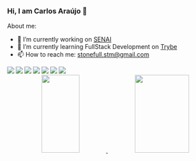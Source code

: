 ### Hi, I am Carlos Araújo 👋

About me:

- 🔭 I’m currently working on <a href="https://www.senaipa.org.br/">SENAI</a>
- 🌱 I’m currently learning FullStack Development on <a href="https://betrybe.com">Trybe</a>
- 📫 How to reach me: stonefull.stm@gmail.com
<div display="inline-block">
  <img width="" src="https://img.shields.io/badge/JavaScript-323330?style=for-the-badge&logo=javascript&logoColor=F7DF1E" />
  <img width="" src="https://img.shields.io/badge/React-20232A?style=for-the-badge&logo=react&logoColor=61DAFB" />
  <img width="" src="https://img.shields.io/badge/Docker-2CA5E0?style=for-the-badge&logo=docker&logoColor=white" />
  <img width="" src="https://img.shields.io/badge/Node.js-339933?style=for-the-badge&logo=nodedotjs&logoColor=white" />
  <img width="" src="https://img.shields.io/badge/MySQL-005C84?style=for-the-badge&logo=mysql&logoColor=white" />
  <img width="" src="https://img.shields.io/badge/Sequelize-52B0E7?style=for-the-badge&logo=Sequelize&logoColor=white" />
  <img width="" src="https://img.shields.io/badge/Express.js-000000?style=for-the-badge&logo=express&logoColor=white" />
</div>          
          
<div align="center">
  <a href="https://github.com/stonefullstm">
  <img width="42%" height="180em" src="https://github-readme-stats.vercel.app/api?username=stonefullstm&show_icons=true&theme=dracula&include_all_commits=true&count_private=true"/>
  <img width="50%" height="180em" src="https://github-readme-stats.vercel.app/api/top-langs/?username=stonefullstm&layout=compact&langs_count=7&theme=dracula"/>
</div>
